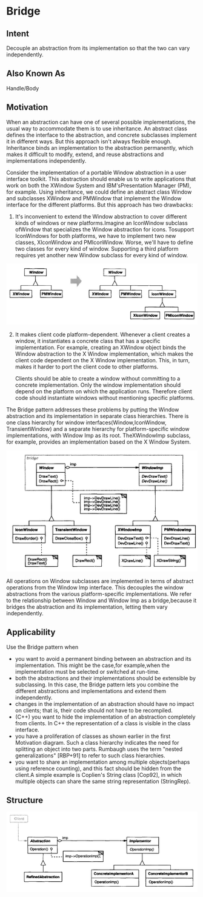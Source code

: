 # Bridge

## Intent

Decouple an abstraction from its implementation so that the two can vary independently.

## Also Known As

Handle/Body

## Motivation

When an abstraction can have one of several possible implementations, the usual
way to accommodate them is to use inheritance. An abstract class defines the interface 
to the abstraction, and concrete subclasses implement it in different ways.
But this approach isn't always flexible enough. Inheritance binds an 
implementation to the abstraction permanently, which makes it difficult to modify, extend,
and reuse abstractions and implementations independently.

Consider the implementation of a portable Window abstraction in a user interface
toolkit. This abstraction should enable us to write applications that work on both
the XWindow System and IBM'sPresentation Manager (PM), for example. Using
inheritance, we could define an abstract class Window and subclasses XWindow
and PMWindow that implement the Window interface for the different platforms.
But this approach has two drawbacks:
1. It's inconvenient to extend the Window abstraction to cover different kinds
   of windows or new platforms.Imagine an IconWindow subclass ofWindow
   that specializes the Window abstraction for icons. Tosupport IconWindows
   for both platforms, we have to implement two new classes, XlconWindow
   and PMIconWindow. Worse, we'll have to define two classes for every kind
   of window. Supporting a third platform requires yet another new Window
   subclass for every kind of window.

![](docs/_images/img.png)

2. It makes client code platform-dependent. Whenever a client creates a window, 
   it instantiates a concrete class that has a specific implementation. For
   example, creating an XWindow object binds the Window abstraction to the
   X Window implementation, which makes the client code dependent on the
   X Window implementation. This, in turn, makes it harder to port the client
   code to other platforms.

    Clients should be able to create a window without committing to a concrete 
    implementation. Only the window implementation should depend on
    the platform on which the application runs. Therefore client code should
    instantiate windows without mentioning specific platforms.

The Bridge pattern addresses these problems by putting the Window abstraction
and its implementation in separate class hierarchies. There is one class hierarchy
for window interfaces(Window,IconWindow, TransientWindow) and a separate
hierarchy for platform-specific window implementations, with Window lmp as its
root. TheXWindowImp subclass, for example, provides an implementation based
on the X Window System.

![](docs/_images/img_1.png)

All operations on Window subclasses are implemented in terms of abstract operations 
from the Window lmp interface. This decouples the window abstractions
from the various platform-specific implementations. We refer to the relationship
between Window and Window lmp as a bridge,because it bridges the abstraction
and its implementation, letting them vary independently.

## Applicability

Use the Bridge pattern when

* you want to avoid a permanent binding between an abstraction and its 
implementation. This might be the case,for example,when the implementation
must be selected or switched at run-time.
* both the abstractions and their implementations should be extensible by
subclassing. In this case, the Bridge pattern lets you combine the different
abstractions and implementations and extend them independently.
* changes in the implementation of an abstraction should have no impact on
clients; that is, their code should not have to be recompiled.
* (C++) you want to hide the implementation of an abstraction completely from
clients. In C++ the representation of a class is visible in the class interface.
* you have a proliferation of classes as shown earlier in the first Motivation
diagram. Such a class hierarchy indicates the need for splitting an object into
two parts. Rumbaugh uses the term "nested generalizations" [RBP+91] to
refer to such class hierarchies.
* you want to share an implementation among multiple objects(perhaps using
reference counting), and this fact should be hidden from the client.A simple
example is Coplien's String class [Cop92], in which multiple objects can share
the same string representation (StringRep).

## Structure

![](docs/_images/img_2.png)
